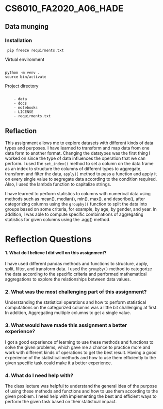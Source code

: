 # CS6010_FA2020_A06_HADE

## Data munging



### Installation

     pip freeze requirments.txt
     
Virtual environment 
```

python -m venv .
source bin/activate 

```
Project directory 
```

    - data
    - docs
    - notebooks
    - LICENSE
    - requirments.txt

```

## Reflaction

This assignment allows me to explore datasets with different kinds of data types and purposes. I  have learned to transform and map data from one data form to another format. Changing the datatypes was the first thing I worked on since the type of data influences the operation that we can perform. I used the `set_index()` method to set a column on the data frame as an index to structure the columns of different types to aggregate, transform and filter the data, `apply()` method to pass a function and apply it on every single value to segregate data according to the condition required. Also, I used the lambda function to capitalize strings.

I have learned to perform statistics to columns with numerical data using methods such as mean(), median(), min(), max(), and describe(), after categorizing columns using the `groupby()` function to split the data into groups based on some criteria, for example, by age, by gender, and year. In addition, I was able to compute specific combinations of aggregating statistics for given columns using the .agg() method.







# Reflection Questions

#### 1. What do I believe I did well on this assignment?


I have used different pandas methods and functions to structure, apply, split, filter, and transform data. I used the `groupby()` method to categorize the data according to the specific criteria and performed mathematical aggregations to explore the relationships between data values.


### 2. What was the most challenging part of this assignment?

Understanding the statistical operations and how to perform statistical computations on the categorized columns was a little bit challenging at first. In addition, Aggregating multiple columns to get a single value.


### 3. What would have made this assignment a better experience?


I got a good experience of learning to use these methods and functions to solve the given problems, which gave me a chance to practice more and work with different kinds of operations to get the best result. Having a good experience of the statistical methods and how to use them efficiently to the given specific task could make it a better experience.

### 4. What do I need help with?

The class lecture was helpful to understand the general idea of the purpose of using these methods and functions and how to use them according to the given problem. I need help with implementing the best and efficient ways to perform the given task based on their statistical impact.



